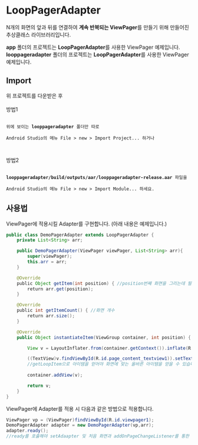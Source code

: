 LoopPagerAdapter
========

N개의 화면의 앞과 뒤를 연결하여 <b>계속 반복되는 ViewPager</b>를 만들기 위해 만들어진 추상클래스 라이브러리입니다.

<b>app</b> 폴더의 프로젝트는 <b>LoopPagerAdapter</b>를 사용한 ViewPager 예제입니다.<br/>
<b>looppageradapter</b> 폴더의 프로젝트는 <b>LoopPagerAdapter</b>를 사용한 ViewPager 예제입니다.

Import
------
위 프로젝트를 다운받은 후<br/><br/> 
방법1<br/>
<pre><code>
위에 보이는 <b>looppageradapter</b> 폴더만 따로<br/>
Android Studio의 메뉴 File > new > Import Project... 하거나<br/><br/>
</code></pre>
방법2<br/>
<pre><code>
<b>looppageradapter/build/outputs/aar/looppageradapter-release.aar</b> 파일을<br/>
Android Studio의 메뉴 File > new > Import Module... 하세요.
</code></pre>

사용법 
------
ViewPager에 적용시킬 Adapter를 구현합니다.
(아래 내용은 예제입니다.)
```java
public class DemoPagerAdapter extends LoopPagerAdapter {
    private List<String> arr;

    public DemoPagerAdapter(ViewPager viewPager, List<String> arr){
        super(viewPager);
        this.arr = arr;
    }

    @Override
    public Object getItem(int position) { //position번째 화면을 그리는데 필요한 아이템 
        return arr.get(position);
    }

    @Override
    public int getItemCount() { //화면 개수 
        return arr.size();
    }

    @Override
    public Object instantiateItem(ViewGroup container, int position) {

        View v = LayoutInflater.from(container.getContext()).inflate(R.layout.page_content,container,false);

        ((TextView)v.findViewById(R.id.page_content_textview1)).setText( (String)getLoopItem(position) );
        //getLoopItem으로 아이템을 얻어야 화면에 맞는 올바른 아이템을 얻을 수 있습니다.
    
        container.addView(v);

        return v;
    }
}
```

ViewPager에 Adapter를 적용 시 다음과 같은 방법으로 적용합니다.
```java
ViewPager vp = (ViewPager)findViewById(R.id.viewpager1);
DemoPagerAdapter adapter = new DemoPagerAdapter(vp,arr);
adapter.ready(); 
//ready를 호춣해야 setAdaapter 및 처음 화면과 addOnPageChangeListener를 통한 올바른 무한 루프 화면이 구성됩니다.
```
